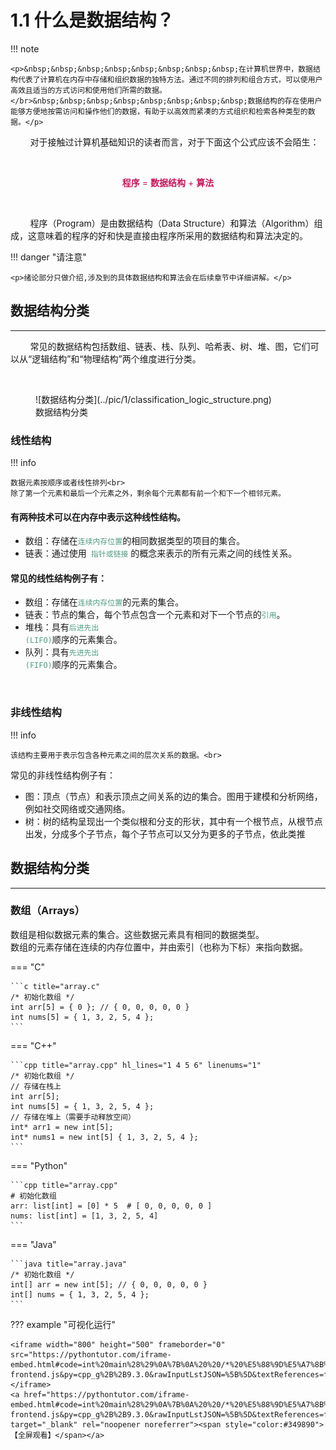 # <strong>1.1 什么是数据结构？</strong>

!!! note

    <p>&nbsp;&nbsp;&nbsp;&nbsp;&nbsp;&nbsp;&nbsp;&nbsp;在计算机世界中，数据结构代表了计算机在内存中存储和组织数据的独特方法。通过不同的排列和组合方式，可以使用户高效且适当的方式访问和使用他们所需的数据。</br>&nbsp;&nbsp;&nbsp;&nbsp;&nbsp;&nbsp;&nbsp;&nbsp;数据结构的存在使用户能够方便地按需访问和操作他们的数据，有助于以高效而紧凑的方式组织和检索各种类型的数据。</p>

<p>&nbsp;&nbsp;&nbsp;&nbsp;&nbsp;&nbsp;&nbsp;&nbsp;对于接触过计算机基础知识的读者而言，对于下面这个公式应该不会陌生：</p></br>
<p align="center" style="color: #c3185d"><strong>程序</strong> = <strong>数据结构</strong> + <strong>算法</strong></p></br>
<p>&nbsp;&nbsp;&nbsp;&nbsp;&nbsp;&nbsp;&nbsp;&nbsp;程序（Program）是由数据结构（Data Structure）和算法（Algorithm）组成，这意味着的程序的好和快是直接由程序所采用的数据结构和算法决定的。</p>

!!! danger "请注意"

    <p>绪论部分只做介绍,涉及到的具体数据结构和算法会在后续章节中详细讲解。</p>


## <strong>数据结构分类</strong>
<hr>

<!-- hr style="border: 1px solid #77608E;" / -->
<p>&nbsp;&nbsp;&nbsp;&nbsp;&nbsp;&nbsp;&nbsp;&nbsp;常见的数据结构包括数组、链表、栈、队列、哈希表、树、堆、图，它们可以从“逻辑结构”和“物理结构”两个维度进行分类。</p></br>

<figure markdown="span">
  ![数据结构分类](../pic/1/classification_logic_structure.png)
  <figcaption>数据结构分类</figcaption>
</figure>


### 线性结构

!!! info 

    数据元素按顺序或者线性排列<br>
    除了第一个元素和最后一个元素之外，剩余每个元素都有前一个和下一个相邻元素。

#### 有两种技术可以在内存中表示这种线性结构。

* 数组：存储在<code style="color: #4f9c83;">连续内存位置</code>的相同数据类型的项目的集合。
* 链表：通过使用<code style="color: #4f9c83;"> 指针或链接</code> 的概念来表示的所有元素之间的线性关系。

#### 常见的线性结构例子有：
* 数组：存储在<code style="color: #4f9c83;">连续内存位置</code>的元素的集合。
* 链表：节点的集合，每个节点包含一个元素和对下一个节点的<code style="color: #4f9c83;">引用</code>。
* 堆栈：具有<code style="color: #4f9c83;">后进先出 (LIFO)</code>顺序的元素集合。
* 队列：具有<code style="color: #4f9c83;">先进先出 (FIFO)</code>顺序的元素集合。

<br>

### 非线性结构

!!! info

    该结构主要用于表示包含各种元素之间的层次关系的数据。<br>

<span>常见的非线性结构例子有：</span>
* 图：顶点（节点）和表示顶点之间关系的边的集合。图用于建模和分析网络，例如社交网络或交通网络。
* 树：树的结构呈现出一个类似根和分支的形状，其中有一个根节点，从根节点出发，分成多个子节点，每个子节点可以又分为更多的子节点，依此类推

## <strong>数据结构分类</strong>
<hr>

### 数组（Arrays）

<span>数组是相似数据元素的集合。这些数据元素具有相同的数据类型。</span></br>
<span>数组的元素存储在连续的内存位置中，并由索引（也称为下标）来指向数据。</span></br>

=== "C"

    ```c title="array.c"
    /* 初始化数组 */
    int arr[5] = { 0 }; // { 0, 0, 0, 0, 0 }
    int nums[5] = { 1, 3, 2, 5, 4 };
    ```


=== "C++"

    ```cpp title="array.cpp" hl_lines="1 4 5 6" linenums="1"
    /* 初始化数组 */
    // 存储在栈上
    int arr[5];
    int nums[5] = { 1, 3, 2, 5, 4 };
    // 存储在堆上（需要手动释放空间）
    int* arr1 = new int[5];
    int* nums1 = new int[5] { 1, 3, 2, 5, 4 };
    ```

=== "Python"

    ```cpp title="array.cpp"
    # 初始化数组
    arr: list[int] = [0] * 5  # [ 0, 0, 0, 0, 0 ]
    nums: list[int] = [1, 3, 2, 5, 4]
    ```

=== "Java"

    ```java title="array.java"
    /* 初始化数组 */
    int[] arr = new int[5]; // { 0, 0, 0, 0, 0 }
    int[] nums = { 1, 3, 2, 5, 4 };
    ```

??? example "可视化运行"

    <iframe width="800" height="500" frameborder="0" src="https://pythontutor.com/iframe-embed.html#code=int%20main%28%29%0A%7B%0A%20%20/*%20%E5%88%9D%E5%A7%8B%E5%8C%96%E6%95%B0%E7%BB%84%20*/%0A%20%20//%20%E5%AD%98%E5%82%A8%E5%9C%A8%E6%A0%88%E4%B8%8A%0A%20%20int%20arr%5B5%5D%3B%0A%20%20int%20nums%5B5%5D%20%3D%20%7B%201,%203,%202,%205,%204%20%7D%3B%0A%20%20//%20%E5%AD%98%E5%82%A8%E5%9C%A8%E5%A0%86%E4%B8%8A%EF%BC%88%E9%9C%80%E8%A6%81%E6%89%8B%E5%8A%A8%E9%87%8A%E6%94%BE%E7%A9%BA%E9%97%B4%EF%BC%89%0A%20%20int*%20arr1%20%3D%20new%20int%5B5%5D%3B%0A%20%20int*%20nums1%20%3D%20new%20int%5B5%5D%20%7B%201,%203,%202,%205,%204%20%7D%3B%20%20%0A%7D&codeDivHeight=400&codeDivWidth=350&cumulative=false&curInstr=0&heapPrimitives=nevernest&origin=opt-frontend.js&py=cpp_g%2B%2B9.3.0&rawInputLstJSON=%5B%5D&textReferences=false"> </iframe>
    <a href="https://pythontutor.com/iframe-embed.html#code=int%20main%28%29%0A%7B%0A%20%20/*%20%E5%88%9D%E5%A7%8B%E5%8C%96%E6%95%B0%E7%BB%84%20*/%0A%20%20//%20%E5%AD%98%E5%82%A8%E5%9C%A8%E6%A0%88%E4%B8%8A%0A%20%20int%20arr%5B5%5D%3B%0A%20%20int%20nums%5B5%5D%20%3D%20%7B%201,%203,%202,%205,%204%20%7D%3B%0A%20%20//%20%E5%AD%98%E5%82%A8%E5%9C%A8%E5%A0%86%E4%B8%8A%EF%BC%88%E9%9C%80%E8%A6%81%E6%89%8B%E5%8A%A8%E9%87%8A%E6%94%BE%E7%A9%BA%E9%97%B4%EF%BC%89%0A%20%20int*%20arr1%20%3D%20new%20int%5B5%5D%3B%0A%20%20int*%20nums1%20%3D%20new%20int%5B5%5D%20%7B%201,%203,%202,%205,%204%20%7D%3B%20%20%0A%7D&codeDivHeight=400&codeDivWidth=350&cumulative=false&curInstr=0&heapPrimitives=nevernest&origin=opt-frontend.js&py=cpp_g%2B%2B9.3.0&rawInputLstJSON=%5B%5D&textReferences=false" target="_blank" rel="noopener noreferrer"><span style="color:#349890">【全屏观看】</span></a>

    

